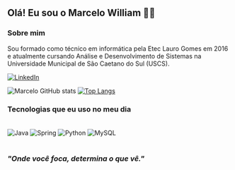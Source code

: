 ## Olá! Eu sou o Marcelo William 🤙🏻

### Sobre mim

Sou formado como técnico em informática pela Etec Lauro Gomes em 2016 e atualmente cursando Análise e Desenvolvimento de Sistemas na Universidade Municipal de São Caetano do Sul (USCS).

[![LinkedIn](https://img.shields.io/badge/LinkedIn-0077B5?style=for-the-badge&logo=linkedin&logoColor=white)](https://www.linkedin.com/in/marcelowil/)

![Marcelo GitHub stats](https://github-readme-stats.vercel.app/api?username=Marcelowil&show_icons=true&theme=github_dark)
[![Top Langs](https://github-readme-stats.vercel.app/api/top-langs/?username=Marcelowil)](https://github.com/anuraghazra/github-readme-stats)

### Tecnologias que eu uso no meu dia
<div style="display: inline_block"><br/>
  <img align="center" alt="Java" src="https://img.shields.io/badge/Java-ED8B00?style=for-the-badge&logo=openjdk&logoColor=white" />
  <img align="center" alt="Spring" src="https://img.shields.io/badge/Spring-6DB33F?style=for-the-badge&logo=spring&logoColor=white" />
  <img align="center" alt="Python" src="https://img.shields.io/badge/Python-3776AB?style=for-the-badge&logo=python&logoColor=white" />
  <img align="center" alt="MySQL" src="https://img.shields.io/badge/MySQL-00000F?style=for-the-badge&logo=mysql&logoColor=white" />
</div><br/>

### _"Onde você foca, determina o que vê."_

